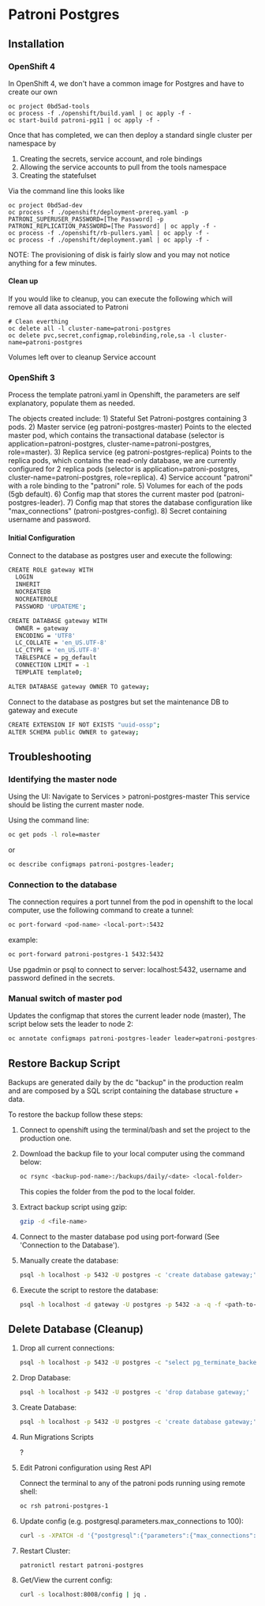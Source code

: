 # Patroni Postgres

## Installation

### OpenShift 4

In OpenShift 4, we don't have a common image for Postgres and have to create our own

```console
oc project 0bd5ad-tools
oc process -f ./openshift/build.yaml | oc apply -f -
oc start-build patroni-pg11 | oc apply -f -
```

Once that has completed, we can then deploy a standard single cluster per namespace by

1) Creating the secrets, service account, and role bindings
1) Allowing the service accounts to pull from the tools namespace
1) Creating the statefulset

Via the command line this looks like

```console
oc project 0bd5ad-dev
oc process -f ./openshift/deployment-prereq.yaml -p PATRONI_SUPERUSER_PASSWORD=[The Password] -p PATRONI_REPLICATION_PASSWORD=[The Password] | oc apply -f -
oc process -f ./openshift/rb-pullers.yaml | oc apply -f -
oc process -f ./openshift/deployment.yaml | oc apply -f -
```

NOTE:  The provisioning of disk is fairly slow and you may not notice anything for a few minutes.

#### Clean up

If you would like to cleanup, you can execute the following which will remove all data associated to Patroni

```console
# Clean everthing
oc delete all -l cluster-name=patroni-postgres
oc delete pvc,secret,configmap,rolebinding,role,sa -l cluster-name=patroni-postgres
```

Volumes left over to cleanup
Service account

### OpenShift 3

Process the template patroni.yaml in Openshift, the parameters are self explanatory, populate them as needed. 

The objects created include:
    1) Stateful Set Patroni-postgres containing 3 pods.
    2) Master service (eg patroni-postgres-master)
        Points to the elected master pod, which contains the transactional 
        database (selector is application=patroni-postgres, cluster-name=patroni-postgres, role=master).
    3) Replica service (eg patroni-postgres-replica)
        Points to the replica pods, which contains the read-only database, 
        we are currently configured for 2 replica pods (selector is application=patroni-postgres, cluster-name=patroni-postgres, role=replica).
    4) Service account "patroni" with a role binding to the "patroni" role.
    5) Volumes for each of the pods (5gb default).
    6) Config map that stores the current master pod (patroni-postgres-leader).
    7) Config map that stores the database configuration like "max_connections" (patroni-postgres-config).
    8) Secret containing username and password.

#### Initial Configuration

Connect to the database as postgres user and execute the following:

```bash
CREATE ROLE gateway WITH
  LOGIN
  INHERIT
  NOCREATEDB
  NOCREATEROLE
  PASSWORD 'UPDATEME';

CREATE DATABASE gateway WITH
  OWNER = gateway
  ENCODING = 'UTF8'
  LC_COLLATE = 'en_US.UTF-8'
  LC_CTYPE = 'en_US.UTF-8'
  TABLESPACE = pg_default
  CONNECTION LIMIT = -1
  TEMPLATE template0;

ALTER DATABASE gateway OWNER TO gateway;
```

Connect to the database as postgres but set the maintenance DB to gateway and execute

```bash
CREATE EXTENSION IF NOT EXISTS "uuid-ossp";
ALTER SCHEMA public OWNER to gateway;
```

## Troubleshooting

### Identifying the master node

Using the UI:
Navigate to Services > patroni-postgres-master
This service should be listing the current master node.

Using the command line:

``` bash
oc get pods -l role=master
```

or

``` bash
oc describe configmaps patroni-postgres-leader;
```

### Connection to the database

The connection requires a port tunnel from the pod in openshift to the local computer,
use the following command to create a tunnel:

``` bash
oc port-forward <pod-name> <local-port>:5432
```

example:

``` bash
oc port-forward patroni-postgres-1 5432:5432
```

Use pgadmin or psql to connect to server: localhost:5432, username and password defined in the secrets.

### Manual switch of master pod

Updates the configmap that stores the current leader node (master),
The script below sets the leader to node 2:

``` bash
oc annotate configmaps patroni-postgres-leader leader=patroni-postgres-2 --overwrite=true;
```

## Restore Backup Script

Backups are generated daily by the dc "backup" in the production realm and are composed by a SQL script containing the database structure + data.

To restore the backup follow these steps:

1) Connect to openshift using the terminal/bash and set the project to the production one.
1) Download the backup file to your local computer using the command below:

    ``` bash
    oc rsync <backup-pod-name>:/backups/daily/<date> <local-folder>
    ```

    This copies the folder from the pod to the local folder.

1) Extract backup script using gzip:

    ``` bash
    gzip -d <file-name>
    ```

1) Connect to the master database pod using port-forward (See 'Connection to the Database').

1) Manually create the database:

    ``` bash
    psql -h localhost -p 5432 -U postgres -c 'create database gateway;'
    ```

1) Execute the script to restore the database:

    ``` bash
    psql -h localhost -d gateway -U postgres -p 5432 -a -q -f <path-to-file>
    ```

## Delete Database (Cleanup)

1) Drop all current connections:

    ``` bash
    psql -h localhost -p 5432 -U postgres -c "select pg_terminate_backend(pid) from pg_stat_activity where datname='gateway';"
    ```

1) Drop Database:

    ``` bash
    psql -h localhost -p 5432 -U postgres -c 'drop database gateway;'
    ```

1) Create Database:

    ``` bash
    psql -h localhost -p 5432 -U postgres -c 'create database gateway;'
    ```

1) Run Migrations Scripts

    ?

1) Edit Patroni configuration using Rest API

    Connect the terminal to any of the patroni pods running using remote shell:

    ``` bash
    oc rsh patroni-postgres-1
    ```

1) Update config (e.g. postgresql.parameters.max_connections to 100):

    ``` bash
    curl -s -XPATCH -d '{"postgresql":{"parameters":{"max_connections":100}}}' http://localhost:8008/config | jq .
    ```

1) Restart Cluster:

    ``` bash
    patronictl restart patroni-postgres
    ```

1) Get/View the current config:

    ``` bash
    curl -s localhost:8008/config | jq .
    ```
